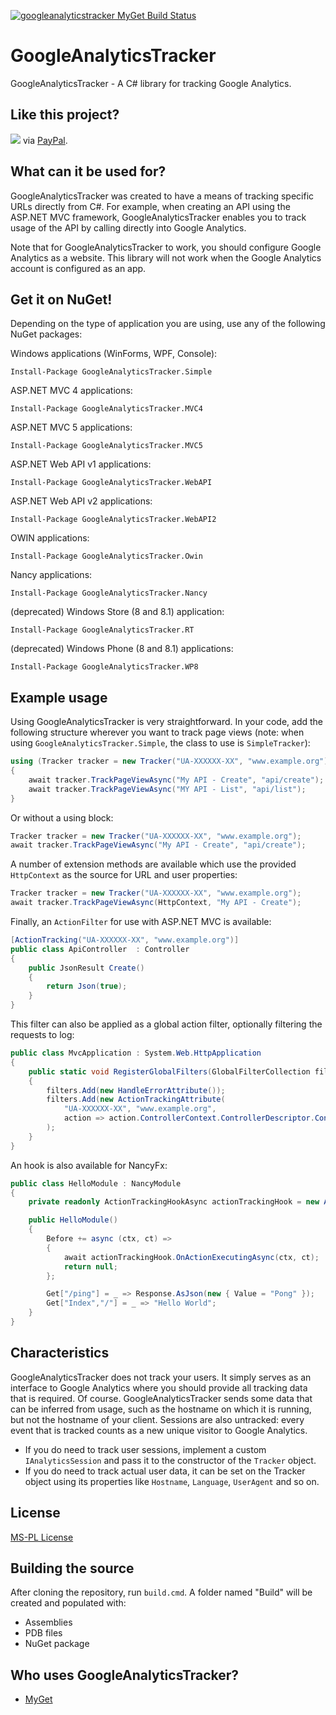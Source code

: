 [![googleanalyticstracker MyGet Build Status](https://www.myget.org/BuildSource/Badge/googleanalyticstracker?identifier=9b038848-c290-4123-bc35-c8cd67b40052)](https://www.myget.org/gallery/googleanalyticstracker)

# GoogleAnalyticsTracker
GoogleAnalyticsTracker - A C# library for tracking Google Analytics.

## Like this project?
[<img src="https://www.paypal.com/en_US/i/btn/btn_donate_SM.gif">](https://www.paypal.com/cgi-bin/webscr?cmd=_s-xclick&hosted_button_id=C8GLSG8E33NA4) via [PayPal](https://www.paypal.com/cgi-bin/webscr?cmd=_s-xclick&hosted_button_id=C8GLSG8E33NA4).

## What can it be used for?
GoogleAnalyticsTracker was created to have a means of tracking specific URLs directly from C#. For example, when creating an API using the ASP.NET MVC framework, GoogleAnalyticsTracker enables you to track usage of the API by calling directly into Google Analytics.

Note that for GoogleAnalyticsTracker to work, you should configure Google Analytics as a website. This library will not work when the Google Analytics account is configured as an app.

## Get it on NuGet!

Depending on the type of application you are using, use any of the following NuGet packages:

Windows applications (WinForms, WPF, Console):

    Install-Package GoogleAnalyticsTracker.Simple

ASP.NET MVC 4 applications:

    Install-Package GoogleAnalyticsTracker.MVC4

ASP.NET MVC 5 applications:

    Install-Package GoogleAnalyticsTracker.MVC5

ASP.NET Web API v1 applications:

    Install-Package GoogleAnalyticsTracker.WebAPI

ASP.NET Web API v2 applications:

    Install-Package GoogleAnalyticsTracker.WebAPI2

OWIN applications:

    Install-Package GoogleAnalyticsTracker.Owin

Nancy applications:

    Install-Package GoogleAnalyticsTracker.Nancy

(deprecated) Windows Store (8 and 8.1) application:

    Install-Package GoogleAnalyticsTracker.RT

(deprecated) Windows Phone (8 and 8.1) applications:

    Install-Package GoogleAnalyticsTracker.WP8
	
## Example usage

Using GoogleAnalyticsTracker is very straightforward. In your code, add the following structure wherever you want to track page views (note: when using `GoogleAnalyticsTracker.Simple`, the class to use is `SimpleTracker`):
```csharp
using (Tracker tracker = new Tracker("UA-XXXXXX-XX", "www.example.org"))
{
    await tracker.TrackPageViewAsync("My API - Create", "api/create");
    await tracker.TrackPageViewAsync("MY API - List", "api/list");
}
```
Or without a using block:
```csharp
Tracker tracker = new Tracker("UA-XXXXXX-XX", "www.example.org");
await tracker.TrackPageViewAsync("My API - Create", "api/create");
```
A number of extension methods are available which use the provided `HttpContext` as the source for URL and user properties:
```csharp
Tracker tracker = new Tracker("UA-XXXXXX-XX", "www.example.org");
await tracker.TrackPageViewAsync(HttpContext, "My API - Create");
```
Finally, an `ActionFilter` for use with ASP.NET MVC is available:
```csharp
[ActionTracking("UA-XXXXXX-XX", "www.example.org")]
public class ApiController  : Controller
{
    public JsonResult Create()
    {
        return Json(true);
    }
}
```
This filter can also be applied as a global action filter, optionally filtering the requests to log:
```csharp
public class MvcApplication : System.Web.HttpApplication
{
    public static void RegisterGlobalFilters(GlobalFilterCollection filters)
    {
        filters.Add(new HandleErrorAttribute());
        filters.Add(new ActionTrackingAttribute(
            "UA-XXXXXX-XX", "www.example.org",
            action => action.ControllerContext.ControllerDescriptor.ControllerName == "Api")
        );
    }
}
```	

An hook is also available for NancyFx:

```csharp
public class HelloModule : NancyModule
{
    private readonly ActionTrackingHookAsync actionTrackingHook = new ActionTrackingHookAsync("UA-XXXXXX-XX", "www.example.org");

    public HelloModule()
    {
        Before += async (ctx, ct) =>
        {
            await actionTrackingHook.OnActionExecutingAsync(ctx, ct);
            return null;
        };

        Get["/ping"] = _ => Response.AsJson(new { Value = "Pong" });
        Get["Index","/"] = _ => "Hello World";
    }
}
```

## Characteristics
GoogleAnalyticsTracker does not track your users. It simply serves as an interface to Google Analytics where you should provide all tracking data that is required.
Of course. GoogleAnalyticsTracker sends some data that can be inferred from usage, such as the hostname on which it is running, but not the hostname of your client.
Sessions are also untracked: every event that is tracked counts as a new unique visitor to Google Analytics.

* If you do need to track user sessions, implement a custom `IAnalyticsSession` and pass it to the constructor of the `Tracker` object.
* If you do need to track actual user data, it can be set on the Tracker object using its properties like `Hostname`, `Language`, `UserAgent` and so on.

## License
[MS-PL License](https://github.com/maartenba/GoogleAnalyticsTracker/blob/master/LICENSE.md)

## Building the source
After cloning the repository, run `build.cmd`. A folder named "Build" will be created and populated with:

- Assemblies
- PDB files
- NuGet package

## Who uses GoogleAnalyticsTracker?
- [MyGet](http://www.myget.org)
